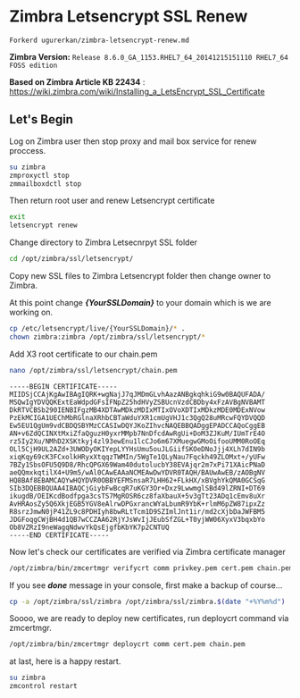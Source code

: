 # Zimbra Letsencrypt SSL Renew
``` Forkerd ugurerkan/zimbra-letsencrypt-renew.md ```


**Zimbra Version:** ``` Release 8.6.0_GA_1153.RHEL7_64_20141215151110 RHEL7_64 FOSS edition ```

**Based on Zimbra Article  KB 22434** : https://wiki.zimbra.com/wiki/Installing_a_LetsEncrypt_SSL_Certificate

## Let's Begin
Log on Zimbra user then stop proxy and mail box service for renew proccess.
```sh
su zimbra
zmproxyctl stop
zmmailboxdctl stop
```
Then return root user and renew Letsencrypt certificate
```sh
exit
letsencrypt renew
```
Change directory to Zimbra Letsecnrpyt SSL folder
```sh
cd /opt/zimbra/ssl/letsencrypt/
```
Copy new SSL files to Zimbra Letsencrypt folder then change owner to Zimbra.

At this point change ***{YourSSLDomain}*** to your domain which is we are working on.
```sh
cp /etc/letsencrypt/live/{YourSSLDomain}/* .
chown zimbra:zimbra /opt/zimbra/ssl/letsencrypt/*
```
Add X3 root certificate to our chain.pem 
```sh
nano /opt/zimbra/ssl/letsencrypt/chain.pem
```
```
-----BEGIN CERTIFICATE-----
MIIDSjCCAjKgAwIBAgIQRK+wgNajJ7qJMDmGLvhAazANBgkqhkiG9w0BAQUFADA/
MSQwIgYDVQQKExtEaWdpdGFsIFNpZ25hdHVyZSBUcnVzdCBDby4xFzAVBgNVBAMT
DkRTVCBSb290IENBIFgzMB4XDTAwMDkzMDIxMTIxOVoXDTIxMDkzMDE0MDExNVow
PzEkMCIGA1UEChMbRGlnaXRhbCBTaWduYXR1cmUgVHJ1c3QgQ28uMRcwFQYDVQQD
Ew5EU1QgUm9vdCBDQSBYMzCCASIwDQYJKoZIhvcNAQEBBQADggEPADCCAQoCggEB
AN+v6ZdQCINXtMxiZfaQguzH0yxrMMpb7NnDfcdAwRgUi+DoM3ZJKuM/IUmTrE4O
rz5Iy2Xu/NMhD2XSKtkyj4zl93ewEnu1lcCJo6m67XMuegwGMoOifooUMM0RoOEq
OLl5CjH9UL2AZd+3UWODyOKIYepLYYHsUmu5ouJLGiifSKOeDNoJjj4XLh7dIN9b
xiqKqy69cK3FCxolkHRyxXtqqzTWMIn/5WgTe1QLyNau7Fqckh49ZLOMxt+/yUFw
7BZy1SbsOFU5Q9D8/RhcQPGX69Wam40dutolucbY38EVAjqr2m7xPi71XAicPNaD
aeQQmxkqtilX4+U9m5/wAl0CAwEAAaNCMEAwDwYDVR0TAQH/BAUwAwEB/zAOBgNV
HQ8BAf8EBAMCAQYwHQYDVR0OBBYEFMSnsaR7LHH62+FLkHX/xBVghYkQMA0GCSqG
SIb3DQEBBQUAA4IBAQCjGiybFwBcqR7uKGY3Or+Dxz9LwwmglSBd49lZRNI+DT69
ikugdB/OEIKcdBodfpga3csTS7MgROSR6cz8faXbauX+5v3gTt23ADq1cEmv8uXr
AvHRAosZy5Q6XkjEGB5YGV8eAlrwDPGxrancWYaLbumR9YbK+rlmM6pZW87ipxZz
R8srzJmwN0jP41ZL9c8PDHIyh8bwRLtTcm1D9SZImlJnt1ir/md2cXjbDaJWFBM5
JDGFoqgCWjBH4d1QB7wCCZAA62RjYJsWvIjJEubSfZGL+T0yjWW06XyxV3bqxbYo
Ob8VZRzI9neWagqNdwvYkQsEjgfbKbYK7p2CNTUQ
-----END CERTIFICATE-----
```
Now let's check our certificates are verified via Zimbra certificate manager
```sh
/opt/zimbra/bin/zmcertmgr verifycrt comm privkey.pem cert.pem chain.pem 
```
If you see ***done*** message in your console, first make a backup of course...
```sh
cp -a /opt/zimbra/ssl/zimbra /opt/zimbra/ssl/zimbra.$(date "+%Y%m%d")
```
Soooo, we are ready to deploy new certificates, run deploycrt command via zmcertmgr.
```sh
/opt/zimbra/bin/zmcertmgr deploycrt comm cert.pem chain.pem 
```
at last, here is a happy restart.
```sh
su zimbra
zmcontrol restart
```
